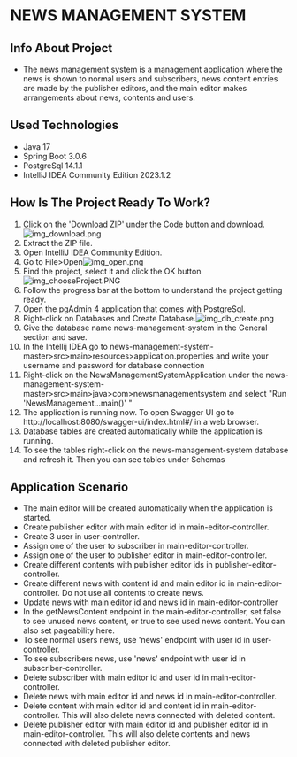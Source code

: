 # NEWS MANAGEMENT SYSTEM
## Info About Project
* The news management system is a management application where the news is shown to normal users and 
subscribers, news content entries are made by the publisher editors, and the main editor makes 
arrangements about news, contents and users.


## Used Technologies
* Java 17
* Spring Boot 3.0.6
* PostgreSql 14.1.1
* IntelliJ IDEA Community Edition 2023.1.2 


## How Is The Project Ready To Work?
1) Click on the 'Download ZIP' under the Code button and download.![img_download.png](..%2Fimg_download.png)
2) Extract the ZIP file.
3) Open IntelliJ IDEA Community Edition.
4) Go to File>Open![img_open.png](..%2Fimg_open.png)
5) Find the project, select it and click the OK button![img_chooseProject.PNG](..%2Fimg_chooseProject.PNG)
6) Follow the progress bar at the bottom to understand the project getting ready.
7) Open the pgAdmin 4 application that comes with PostgreSql.
8) Right-click on Databases and Create Database.![img_db_create.png](..%2Fimg_db_create.png)
9) Give the database name news-management-system in the General section and save.
10) In the Intellij IDEA go to news-management-system-master>src>main>resources>application.properties and write your username and password for database connection
11) Right-click on the NewsManagementSystemApplication under the news-management-system-master>src>main>java>com>newsmanagementsystem and select "Run 'NewsManagement...main()' "
12) The application is running now. To open Swagger UI go to http://localhost:8080/swagger-ui/index.html#/ in a web browser.
13) Database tables are created automatically while the application is running. 
14) To see the tables right-click on the news-management-system database and refresh it. Then you can see tables under Schemas


## Application Scenario
* The main editor will be created automatically when the application is started.
* Create publisher editor with main editor id in main-editor-controller.
* Create 3 user in user-controller.
* Assign one of the user to subscriber in main-editor-controller. 
* Assign one of the user to publisher editor in main-editor-controller.
* Create different contents with publisher editor ids in publisher-editor-controller.
* Create different news with content id and main editor id in main-editor-controller. Do not use all contents to create news.
* Update news with main editor id and news id in main-editor-controller
* In the getNewsContent endpoint in the main-editor-controller, set false to see unused news content, or true to see used news content.
  You can also set pageability here.
* To see normal users news, use 'news' endpoint with user id in user-controller.
* To see subscribers news, use 'news' endpoint with user id in subscriber-controller.
* Delete subscriber with main editor id and user id in main-editor-controller.
* Delete news with  main editor id and news id in main-editor-controller.
* Delete content with main editor id and content id in main-editor-controller. This will also delete news connected with deleted content.
* Delete publisher editor with main editor id and publisher editor id in main-editor-controller.
This will also delete contents and news connected with deleted publisher editor.